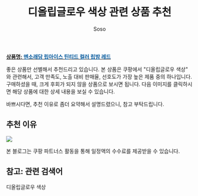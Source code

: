 ﻿---
layout: post
title:  "디올립글로우 색상 관련 상품 추천"
author: Soso
categories: [ 디지털/가전]
tags: [디올립글로우 색상]
image: https://ads-partners.coupang.com/image1/zZWY5viBK1ztTSV3zR0flV5-SdWKgKNsccZWSN4o0XFUBfdJH6LsTUxeHDZh-Vtaa7_ZvLJ8VpRO1iXoJeC9gDpGmPt2ZkZ_McFcPr4pBQ1vdl8n7dE4gEdIjYWsfm1fPeKPVznuPAW2qQbK8d16DGPB8xQvaaGbQFU2hk5Jg50Buv-Zh6TUyEVSJfYSg7XOe3G6TCMSNEicnLqxNOboNLjo5iA1zAZYl0UTyn1NuIdiR8eNLzznrqhlixYo-W-w1rm_DGINX-M_1a3_BmdOCnMuPdc= 
description: "쿠팡에서 디올립글로우 색상 관련 상품으로 가장 고객 선호도가 높은 제품 중 하나입니다."
---

<a href="https://link.coupang.com/re/AFFSDP?lptag=AF5673682&pageKey=1766897062&itemId=3008658437&vendorItemId=70996869072&traceid=V0-153-10b474ab7e1a4b1f&requestid=20240206145654070097164448&token=31850C%7CMIXED"><b>상품명: <font color='#01579B'>멘소래담 립아이스 틴티드 컬러 립밤 레드</font></b></a>

좋은 상품만 선별해서 추천드리고 있습니다.
본 상품은 쿠팡에서 "디올립글로우 색상" 와 관련해서, 고객 만족도, 노출 대비 판매율, 선호도가 가장 높은 제품 중의 하나입니다.
구매하셨을 때, 크게 후회가 되지 않을 상품으로 보시면 됩니다. 
다음 이미지를 클릭하시면 해당 상품에 대한 상세 내용을 보실 수 있습니다.

바쁘시다면, 추천 이유로 좀더 요약해서 설명드렸으니, 참고 부탁드립니다.

## 추천 이유 

<a href="https://link.coupang.com/re/AFFSDP?lptag=AF5673682&pageKey=1766897062&itemId=3008658437&vendorItemId=70996869072&traceid=V0-153-10b474ab7e1a4b1f&requestid=20240206145654070097164448&token=31850C%7CMIXED"><img src="https://thumbnail7.coupangcdn.com/thumbnails/remote/q89/image/retail/images/1669757653544016-73acb323-ddfe-40c8-b9d7-a2c24e098b2c.jpg"></a> 

본 블로그는 쿠팡 파트너스 활동을 통해 일정액의 수수료를 제공받을 수 있습니다.

## 참고: 관련 검색어    
디올립글로우 색상